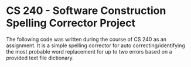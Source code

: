 # CS 240 - Software Construction Spelling Corrector Project
The following code was written during the course of CS 240 as an assignment. It is a simple spelling corrector for auto correcting/identifying the most probable word
replacement for up to two errors based on a provided text file dictionary.
